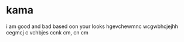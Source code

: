 # kama
i am good and bad
based oon your looks
hgevchewmnc
wcgwbhcjejhh
cegmcj 
c vchbjes
ccnk cm,
cn cm